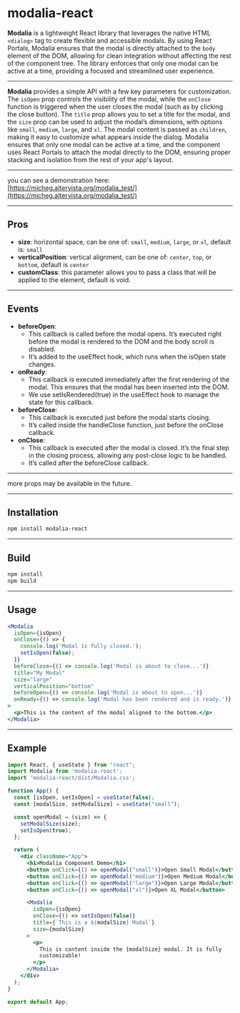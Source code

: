# modalia-react

**Modalia** is a lightweight React library that leverages the native HTML `<dialog>` tag to create flexible and accessible modals. By using React Portals, Modalia ensures that the modal is directly attached to the `body` element of the DOM, allowing for clean integration without affecting the rest of the component tree. The library enforces that only one modal can be active at a time, providing a focused and streamlined user experience. 

---

**Modalia** provides a simple API with a few key parameters for customization. The `isOpen` prop controls the visibility of the modal, while the `onClose` function is triggered when the user closes the modal (such as by clicking the close button). The `title` prop allows you to set a title for the modal, and the `size` prop can be used to adjust the modal’s dimensions, with options like `small`, `medium`, `large`, and `xl`. The modal content is passed as `children`, making it easy to customize what appears inside the dialog. Modalia ensures that only one modal can be active at a time, and the component uses React Portals to attach the modal directly to the DOM, ensuring proper stacking and isolation from the rest of your app's layout.

---

you can see a demonstration here: [https://micheg.altervista.org/modalia_test/](https://micheg.altervista.org/modalia_test/)

---

## Pros

- **size**: horizontal space, can be one of: `small`, `medium`, `large`, or `xl`, default is: `small`
- **verticalPosition**: vertical alignment, can be one of: `center`, `top`, or `bottom`, default is `center`
- **customClass**: this parameter allows you to pass a class that will be applied to the element, default is void.

---

## Events

- **beforeOpen**:
  - This callback is called before the modal opens. It’s executed right before the modal is rendered to the DOM and the body scroll is disabled.
  - It’s added to the useEffect hook, which runs when the isOpen state changes.
- **onReady**:
  - This callback is executed immediately after the first rendering of the modal. This ensures that the modal has been inserted into the DOM.
  - We use setIsRendered(true) in the useEffect hook to manage the state for this callback.
- **beforeClose**:
  - This callback is executed just before the modal starts closing.
  - It’s called inside the handleClose function, just before the onClose callback.
- **onClose**:
  - This callback is executed after the modal is closed. It’s the final step in the closing process, allowing any post-close logic to be handled.
  - It’s called after the beforeClose callback.

---

more props may be available in the future.

---

## Installation

```bash
npm install modalia-react
```

---

## Build

```bash
npm install
npm build
```

---

## Usage

```jsx
<Modalia
  isOpen={isOpen}
  onClose={() => {
    console.log('Modal is fully closed.');
    setIsOpen(false);
  }}
  beforeClose={() => console.log('Modal is about to close...')}
  title="My Modal"
  size="large"
  verticalPosition="bottom"
  beforeOpen={() => console.log('Modal is about to open...')}
  onReady={() => console.log('Modal has been rendered and is ready.')}
>
  <p>This is the content of the modal aligned to the bottom.</p>
</Modalia>
```

---

## Example

```jsx
import React, { useState } from "react";
import Modalia from 'modalia-react';
import 'modalia-react/dist/Modalia.css';

function App() {
  const [isOpen, setIsOpen] = useState(false);
  const [modalSize, setModalSize] = useState("small");

  const openModal = (size) => {
    setModalSize(size);
    setIsOpen(true);
  };

  return (
    <div className="App">
      <h1>Modalia Component Demo</h1>
      <button onClick={() => openModal("small")}>Open Small Modal</button>
      <button onClick={() => openModal("medium")}>Open Medium Modal</button>
      <button onClick={() => openModal("large")}>Open Large Modal</button>
      <button onClick={() => openModal("xl")}>Open XL Modal</button>

      <Modalia
        isOpen={isOpen}
        onClose={() => setIsOpen(false)}
        title={`This is a ${modalSize} Modal`}
        size={modalSize}
      >
        <p>
          This is content inside the {modalSize} modal. It is fully
          customizable!
        </p>
      </Modalia>
    </div>
  );
}

export default App;
```
